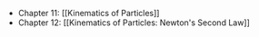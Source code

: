 - Chapter 11: [[Kinematics of Particles]]
- Chapter 12: [[Kinematics of Particles: Newton's Second Law]]